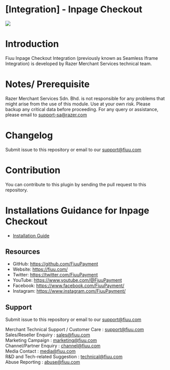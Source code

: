 # [Integration] - Inpage Checkout
<img src="https://user-images.githubusercontent.com/38641542/157055925-88fee4a3-1896-4656-beec-fde9a0d25e03.jpg">


# Introduction

Fiuu Inpage Checkout Integration (previously known as Seamless Iframe Integration) is developed by Razer Merchant Services technical team.

# Notes/ Prerequisite

Razer Merchant Services Sdn. Bhd. is not responsible for any problems that might arise from the use of this module.
Use at your own risk. Please backup any critical data before proceeding. For any query or
assistance, please email to support-sa@razer.com

# Changelog

Submit issue to this repository or email to our support@fiuu.com


# Contribution

You can contribute to this plugin by sending the pull request to this repository.

# Installations Guidance for Inpage Checkout

- [Installation Guide](https://github.com/RazerMS/Integration-RazerMS_Inpage_Checkout/wiki/RazerMS-Inpage-Checkout-Guide-v2.0)

## Resources

- GitHub:     https://github.com/FiuuPayment
- Website:    https://fiuu.com/
- Twitter:    https://twitter.com/FiuuPayment
- YouTube:    https://www.youtube.com/@FiuuPayment
- Facebook:   https://www.facebook.com/FiuuPayment/
- Instagram:  https://www.instagram.com/FiuuPayment/


## Support

Submit issue to this repository or email to our support@fiuu.com

Merchant Technical Support / Customer Care : support@fiuu.com<br>
Sales/Reseller Enquiry : sales@fiuu.com<br>
Marketing Campaign : marketing@fiuu.com<br>
Channel/Partner Enquiry : channel@fiuu.com<br>
Media Contact : media@fiuu.com<br>
R&D and Tech-related Suggestion : technical@fiuu.com<br>
Abuse Reporting : abuse@fiuu.com

